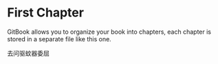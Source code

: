 # First Chapter

GitBook allows you to organize your book into chapters, each chapter is stored in a separate file like this one.





去问驱蚊器委屈

